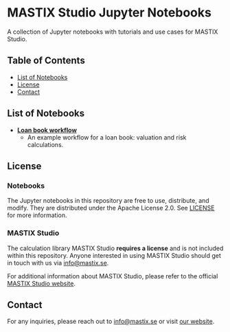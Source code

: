 # MASTIX Studio Jupyter Notebooks

A collection of Jupyter notebooks with tutorials and use cases for MASTIX Studio.

## Table of Contents

- [List of Notebooks](#list-of-notebooks)
- [License](#license)
- [Contact](#contact)


## List of Notebooks

- **[Loan book workflow](./analysis_of_loan_book.ipynb)**
  - An example workflow for a loan book: valuation and risk calculations.

## License

### Notebooks

The Jupyter notebooks in this repository are free to use, distribute, and modify. They are distributed under the Apache License 2.0. See [LICENSE](./LICENSE) for more information.

### MASTIX Studio

The calculation library MASTIX Studio **requires a license** and is not included within this repository. Anyone interested in using MASTIX Studio should get in touch with us via [info@mastix.se](mailto:info@mastix.se). 

For additional information about MASTIX Studio, please refer to the official [MASTIX Studio website](http://www.mastix.se).

## Contact

For any inquiries, please reach out to [info@mastix.se](mailto:info@mastix.se) or visit [our website](http://www.mastix.se).
